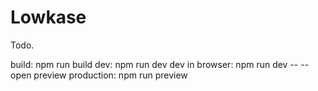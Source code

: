 # Lowkase
Todo.

build:              npm run build
dev:                npm run dev
dev in browser:     npm run dev -- --open
preview production: npm run preview